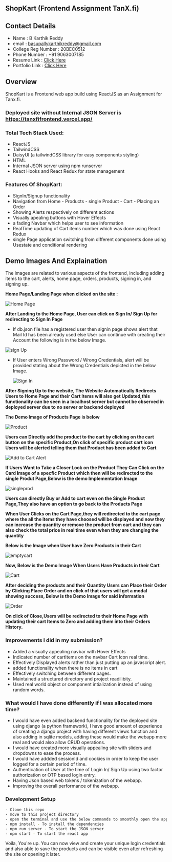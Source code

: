 ## ShopKart (Frontend Assignment TanX.fi)

## Contact Details
- Name : B Karthik Reddy
- email : basupallykarthikreddy@gmail.com
- College Reg Number : 20BEC0512
- Phone Number : +91 9063007185
- Resume Link : <a href="[(https://drive.google.com/file/d/16XL9C_z7bdRHhceEoXvtGdOVxl-JpceN/view?usp=drive_link)]" target="_blank"> Click Here </a>
- Portfolio Link : <a href="[https://karthikreddy1.com/]" target="_blank"> Click Here </a>

## Overview
ShopKart is a Frontend web app build using ReactJS as an Assignment for Tanx.fi. 
### Deployed site without Internal JSON Server is https://tanxfifrontend.vercel.app/

### Total Tech Stack Used:
- ReactJS
- TailwindCSS
- DaisyUI (a tailwindCSS library for easy components styling)
- HTML
- Internal JSON server using npm runserver
- React Hooks and React Redux for state management

### Features Of  ShopKart:
- SignIn/Signup functionality
- Navigation from Home - Products - single Product - Cart - Placing an Order
- Showing Alerts respectively on different actions
- Visually apealing buttons with Hover Effects
- a fading Navbar which helps user to see information 
- RealTime updating of Cart items number which was done using React Redux
- single Page application switching from different components done using Usestate and conditional rendering

## Demo Images And Explaination
The images are related to various aspects of the frontend, including adding items to the cart, alerts, home page, orders, products, signing in, and signing up.

**Home Page/Landing Page when clicked on the site :**

  ![Home Page](DemoImg/home.png)

**After Landing to the Home Page, User can click on Sign In/ Sign Up for redirecting to Sign In Page**

- If db.json file has a registered user then signin page shows alert that Mail Id has been already used else User can continue with creating their Account the following is in the below Image.


![sign Up](DemoImg/signup.png)

- If User enters Wrong Password / Wrong Credentials, alert will be provided stating about the Wrong Credentials depicted in the below Image.
  
  
    ![Sign In](DemoImg/signin.png)


**After Signing Up to the website, The Website Automatically Redirects Users to Home Page and their Cart Items will also get Updated,this functionality can be seen in a localhost server but cannot be observed in deployed server due to no server or backend deployed**

**The Demo Image of Products Page is below**


  ![Product](DemoImg/product.png)

**Users can Directly add the product to the cart by clicking on the cart button on the specific Product,On click of specific product cart icon Users will be alerted telling them that Product has been added to Cart**

  ![Add to Cart Alert](DemoImg/addtocartalert.png)

**If Users Want to Take a Closer Look on the Product They Can Click on the Card Image of a specfic Product which then will be redirected to the single Produt Page,Below is the demo Implementation Image**

  ![singleprod](DemoImg/singleprod.png)

**Users can directly Buy or Add to cart even on the Single Product Page,They also have an option to go back to the Products Page**

**When User Clicks on the Cart Page,they will redirected to the cart page where the all the items they have choosed will be displayed and now they can increase the quantity or remove the product from cart and they can also check the total price in real time even when they are changing the quantity**

**Below is the Image when User have Zero Products in their Cart**

  ![emptycart](DemoImg/emptycart.png)

  
**Now, Below is the Demo Image When Users Have Products in their Cart**

  ![Cart](DemoImg/cart.png)


**After deciding the products and their Quantity Users can Place their Order by Clicking Place Order and on click of that users will get a modal showing success, Below is the Demo Image for said information**


  ![Order](DemoImg/order.png)

**On click of Close,Users will be redirected to their Home Page with updating their cart Items to Zero and adding them into their Orders History.**

### Improvements I did in my submission?
- Added a visually appealing navbar with Hover Effects
- Indicated number of cartItems on the navbar Cart Icon real time.
- Effectively Displayed alerts rather than just putting up an javascript alert. 
- added functionality when there is no items in cart
- Effectively switching between different pages.
- Maintained a structured directory and project readilibity.
- Used real world object or component intialization instead of using random words.

### What would I have done differently if I was allocated more time?
- I would have even added backend functionality for the deployed site using django (a python framework), I have good amount of experience of creating a django project with having different views function and also adding in sqlite models, adding these would make the webapp more real and would also allow CRUD operations.
- I would have created more visually appealing site with sliders and dropdowns to ease the process.
- I would have addded sessionId and cookies in order to keep the user logged for a certain period of time.
- Authentication of User at the time of Login In/ Sign Up using two factor authorization or OTP based login entry.
- Having Json based web tokens / tokenization of the webapp.
- Improving the overall performance of the webapp.

### Development Setup

```sh
- Clone this repo
- move to this project directory
- open the terminal and use the below commands to smoothly open the app and also the server
- npm install - To install the dependencies
- npm run server - To start the JSON server
- npm start - To start the react app
```

Voila, You're up. You can now view and create your unique login credentials and also able to save the products and can be visible even after refreshing the site or opening it later.




